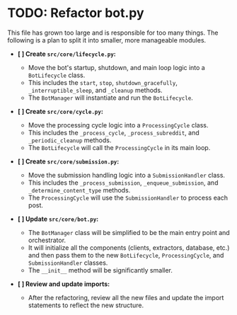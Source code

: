 # TODO: Refactor bot.py

This file has grown too large and is responsible for too many things. The following is a plan to split it into smaller, more manageable modules.

-   **[ ] Create `src/core/lifecycle.py`:**
    -   Move the bot's startup, shutdown, and main loop logic into a `BotLifecycle` class.
    -   This includes the `start`, `stop`, `shutdown_gracefully`, `_interruptible_sleep`, and `_cleanup` methods.
    -   The `BotManager` will instantiate and run the `BotLifecycle`.

-   **[ ] Create `src/core/cycle.py`:**
    -   Move the processing cycle logic into a `ProcessingCycle` class.
    -   This includes the `_process_cycle`, `_process_subreddit`, and `_periodic_cleanup` methods.
    -   The `BotLifecycle` will call the `ProcessingCycle` in its main loop.

-   **[ ] Create `src/core/submission.py`:**
    -   Move the submission handling logic into a `SubmissionHandler` class.
    -   This includes the `_process_submission`, `_enqueue_submission`, and `_determine_content_type` methods.
    -   The `ProcessingCycle` will use the `SubmissionHandler` to process each post.

-   **[ ] Update `src/core/bot.py`:**
    -   The `BotManager` class will be simplified to be the main entry point and orchestrator.
    -   It will initialize all the components (clients, extractors, database, etc.) and then pass them to the new `BotLifecycle`, `ProcessingCycle`, and `SubmissionHandler` classes.
    -   The `__init__` method will be significantly smaller.

-   **[ ] Review and update imports:**
    -   After the refactoring, review all the new files and update the import statements to reflect the new structure.
